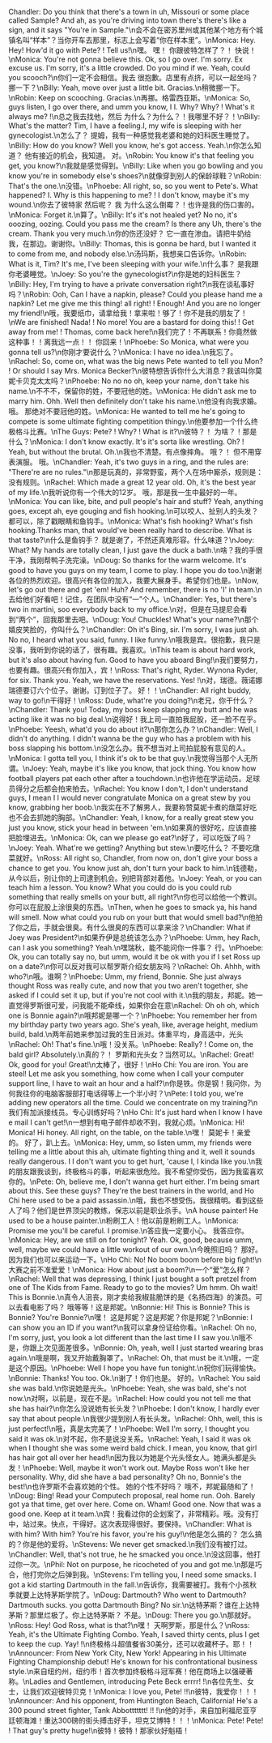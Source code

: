 Chandler: Do you think that there's a town in uh, Missouri or some place called Sample? And ah, as you're driving into town there's there's like a sign, and it says "You're in Sample."\n会不会在密苏里州或其他某个地方有个城镇名叫“样本”？当你开车去那里，标志上会写着“你在样本里”。\nMonica: Hey. Hey! How'd it go with Pete? ! Tell us!\n嘿。 嘿！ 你跟彼特怎样了？！ 快说！\nMonica: You're not gonna believe this. Ok, so I go over. I'm sorry. Ex excuse us. I'm sorry, it's a little crowded. Do you mind if we. Yeah, could you scooch?\n你们一定不会相信。我去 很抱歉。店里有点挤，可以一起坐吗？ 挪一下？\nBilly: Yeah, move over just a little bit. Gracias.\n稍微挪一下。\nRobin: Keep on scooching. Gracias.\n再挪。格雷西亚斯。\nMonica: So, guys listen, I go over there, and umm you know, I I. Why? Why? ! What's it always me? !\n总之我去找他，然后 为什么？为什么？！我哪里不好？！\nBilly: What's the matter? Tim, I have a feeling.I, my wife is sleeping with her gynecologist.\n怎么了？ 提姆，我有一种感觉我老婆和她的妇科医生睡觉了。\nBilly: How do you know? Well you know, he's got access. Yeah.\n你怎么知道？ 他有接近的机会，我知道。 对。\nRobin: You know it's that feeling you get, you know?\n我就是感觉得到。\nBilly: Like when you go bowling and you know you're in somebody else's shoes?\n就像穿到别人的保龄球鞋？\nRobin: That's the one.\n没错。\nPhoebe: All right, so, so you went to Pete's. What happened? I. Why is this happening to me? ! I don't know, maybe it's my wound.\n你去了彼特家 然后呢？ 我 为什么这么倒霉？！也许是我的伤口害的。\nMonica: Forget it.\n算了。\nBilly: It's it's not healed yet? No no, it's ooozing, oozing. Could you pass me the cream? Is there any Uh, there's the cream. Thank you very much.\n你的伤还没好？ 它一直在渗血。请把牛奶给我，在那边。谢谢你。\nBilly: Thomas, this is gonna be hard, but I wanted it to come from me, and nobody else.\n汤玛斯，我想亲口告诉你。\nRobin: What is it, Tim? It's me, I've been sleeping with your wife.\n什么事？ 是我跟你老婆睡觉。\nJoey: So you're the gynecologist?\n你是她的妇科医生？\nBilly: Hey, I'm trying to have a private conversation right?\n我在谈私事好吗？\nRobin: Ooh, Can I have a napkin, please? Could you please hand me a napkin? Let me give me this thing! all right! ! Enough! And you are no longer my friend!\n哦，我要纸巾，请拿给我！拿来啦！够了！你不是我的朋友了！\nWe are finished! Nada! ! No more! You are a bastard for doing this! ! Get away from me! ! Thomas, come back here!\n我们完了！不再联系！你竟然做这种事！！离我远一点！！ 你回来！\nPhoebe: So Monica, what were you gonna tell us?\n你刚才要说什么？\nMonica: I have no idea.\n我忘了。\nRachel: So, come on, what was the big news Pete wanted to tell you Mon? ! Or should I say Mrs. Monica Becker?\n彼特想告诉你什么大消息？我该叫你莫妮卡贝克太太吗？\nPhoebe: No no no oh, keep your name, don't take his name.\n不不不，保留你的姓，不要冠他的姓。\nMonica: He didn't ask me to marry him. Ohh. Well then definitely don't take his name.\n他没有向我求婚。 哦。 那绝对不要冠他的姓。\nMonica: He wanted to tell me he's going to compete is some ultimate fighting competition thingy.\n他要参加一个什么终极格斗比赛。\nThe Guys: Pete? ! Why? ! What is it?\n彼特？！ 为啥？！那是什么？\nMonica: I don't know exactly. It's it's sorta like wrestling. Oh? ! Yeah, but without the brutal. Oh.\n我也不清楚。有点像摔角。 哦？！ 但不用穿表演服。 哦。\nChandler: Yeah, it's two guys in a ring, and the rules are: "There're are no rules."\n那是玩真的，非常野蛮，两个人在场中厮杀，规则是：没有规则。\nRachel: Which made a great 12 year old. Oh, it's the best year of my life.\n我听说你有一个伟大的12岁。 哦，那是我一生中最好的一年。\nMonica: You can like, bite, and pull people's hair and stuff? Yeah, anything goes, except ah, eye gouging and fish hooking.\n可以咬人、扯别人的头发？ 都可以，除了戳眼睛和鱼钩手。\nMonica: What's fish hooking? What's fish hooking.Thanks man, that would've been really hard to describe. What is that taste?\n什么是鱼钩手？ 就是谢了，不然还真难形容。什么味道？\nJoey: What? My hands are totally clean, I just gave the duck a bath.\n啥？我的手很干净，我刚帮鸭子洗完澡。\nDoug: So thanks for the warm welcome. It's good to have you guys on my team, I come to play. I hope you do too.\n谢谢各位的热烈欢迎。很高兴有各位的加入，我要大展身手。希望你们也是。\nNow, let's go out there and get 'em! Huh? And remember, there is no 'I' in team.\n去给他们好看吧！记住，在团队中没有“一”个人。\nChandler: Yes, but there's two in martini, soo everybody back to my office.\n对，但是在马提尼会看到“两个”，回我那里去吧。\nDoug: You! Chuckles! What's your name?\n那个嬉皮笑脸的，你叫什么？\nChandler: Oh it's Bing, sir. I'm sorry, I was just ah. No no, I heard what you said, funny. I like funny.\n哦我是宾。很抱歉，我只是 没事，我听到你说的话了，很有趣。我喜欢。\nThis team is about hard work, but it's also about having fun. Good to have you aboard Bing!\n我们要努力，也要有趣。很高兴有你加入，宾！\nRoss: That's right, Ryder. Wynona Ryder, for six. Thank you. Yeah, we have the reservations. Yes! !\n对，瑞德。薇诺娜瑞德要订六个位子。谢谢。订到位子了。 好！！\nChandler: All right buddy, way to go!\n干得好！\nRoss: Dude, what're you doing?\n老兄，你干什么？\nChandler: Thank you! Today, my boss keep slapping my butt and he was acting like it was no big deal.\n说得好！我上司一直拍我屁股，还一脸不在乎。\nPhoebe: Yeesh, what'd you do about it?\n那你怎么办？\nChandler: Well, I didn't do anything. I didn't wanna be the guy who has a problem with his boss slapping his bottom.\n没怎么办。我不想当对上司拍屁股有意见的人。\nMonica: I gotta tell you, I think it's ok to be that guy.\n我觉得当那个人无所谓。\nJoey: Yeah, maybe it's like you know, that jock thing. You know how football players pat each other after a touchdown.\n也许他在学运动员。足球员得分之后都会拍来拍去。\nRachel: You know I don't, I don't understand guys, I mean I I would never congratulate Monica on a great stew by you know, grabbing her boob.\n我实在不了解男人，我要称赞莫妮卡煮的燉菜好吃也不会去抓她的胸部。\nChandler: Yeah, I know, for a really great stew you just you know, stick your head in between 'em.\n如果真的很好吃，应该直接把脸埋进去。\nMonica: Ok, can we please go eat?\n好了，可以吃饭了吗？\nJoey: Yeah. What're we getting? Anything but stew.\n要吃什么？ 不要吃燉菜就好。\nRoss: All right so, Chandler, from now on, don't give your boss a chance to get you. You know just ah, don't turn your back to him.\n钱德勒，从今以后，别让你的上司逮到机会。别把背部对着他。\nJoey: Yeah, or you can teach him a lesson. You know? What you could do is you could rub something that really smells on your butt, all right?\n你也可以给他一个教训。你可以在屁股上涂很臭的东西。\nThen, when he goes to smack ya, his hand will smell. Now what could you rub on your butt that would smell bad?\n他拍了你之后，手就会很臭。有什么很臭的东西可以拿来涂？\nChandler: What if Joey was President?\n如果乔伊是总统该怎么办？\nPhoebe: Umm, hey Rach, can I ask you something? Yeah.\n嘿瑞秋，能不能问你一件事？ 行。\nPhoebe: Ok, you can totally say no, but umm, would it be ok with you if I set Ross up on a date?\n你可以反对我可以帮罗斯介绍女朋友吗？\nRachel: Oh. Ahhh, with who?\n哦。谁啊？\nPhoebe: Umm, my friend, Bonnie. She just always thought Ross was really cute, and now that you two aren't together, she asked if I could set it up, but if you're not cool with it.\n我的朋友，邦妮。她一直觉得罗斯很可爱，问我能不能牵线，如果你会在意\nRachel: Oh oh oh, which one is Bonnie again?\n哦邦妮是哪一个？\nPhoebe: You remember her from my birthday party two years ago. She's yeah, like, average height, medium build, bald.\n两年前她来参加过我的生日派对。体重平均，身高适中，光头\nRachel: Oh! That's fine.\n哦！没关系。\nPhoebe: Really? ! Come on, the bald girl? Absolutely.\n真的？！ 罗斯和光头女？当然可以。\nRachel: Great! Ok, good for you! Great!\n太棒了，很好！\nHo Chi: You are iron. You are steel! Let me ask you something, how come when I call your computer support line, I have to wait an hour and a half?\n你是铁。你是钢！我问你，为何我往你的电脑客服部打电话得等上一个半小时？\nPete: I told you, we're adding new operators all the time. Could we concentrate on my training?\n我们有加派接线员。专心训练好吗？\nHo Chi: It's just hard when I know I have e mail I can't get!\n一想到有电子邮件却收不到，我就心烦。\nMonica: Hi! Monica! Hi honey. All right, on the table, on the table.\n嘿！ 莫妮卡！亲爱的。 好了，趴上去。\nMonica: Hey, umm, so listen umm, my friends were telling me a little about this ah, ultimate fighting thing and it, well it sounds really dangerous. I I don't want you to get hurt, 'cause I, I kinda like you.\n我的朋友跟我谈到，终极格斗的事，听起来很危险。我不希望你受伤，因为我蛮喜欢你的。\nPete: Oh, believe me, I don't wanna get hurt either. I'm being smart about this. See these guys? They're the best trainers in the world, and Ho Chi here used to be a paid assassin.\n哦，我也不想受伤。我很精明。看到这些人了吗？他们是世界顶尖的教练，保志以前是职业杀手。\nA house painter! He used to be a house painter.\n粉刷工人！他以前是粉刷工人。\nMonica: Promise me you'll be careful. I promise.\n答应我一定要小心。 我答应你。\nMonica: Hey, are we still on for tonight? Yeah. Ok, good, because umm, well, maybe we could have a little workout of our own.\n今晚照旧吗？ 那好。 因为我们也可以来运动一下。\nHo Chi: No! No boom boom before big fight!\n大赛之前不准爱爱！\nMonica: How about just a boom?\n一个“爱”怎么样？\nRachel: Well that was depressing, I think I just bought a soft pretzel from one of The Kids from Fame. Ready to go to the movies? Um hmm. Oh wait! This is Bonnie.\n真令人沮丧，刚才卖给我椒盐脆饼的是《名扬四海》的演员。可以去看电影了吗？ 哦等等！这是邦妮。\nBonnie: Hi! This is Bonnie? This is Bonnie? You're Bonnie?\n嘿！ 这是邦妮？这是邦妮？你是邦妮？\nBonnie: I can show you an ID if you want?\n我可以拿身份证给你看。\nRachel: Oh no, I'm sorry, just, you look a lot different than the last time I I saw you.\n哦不是，你跟上次见面差很多。\nBonnie: Oh, yeah, well I just started wearing bras again.\n哦是啊，我又开始戴胸罩了。\nRachel: Oh, that must be it.\n哦，一定是这个原因。\nPhoebe: Well I hope you have fun tonight.\n祝你们玩得愉快。\nBonnie: Thanks! You too. Ok.\n谢了！你们也是。 好的。\nRachel: You said she was bald.\n你说她是光头。\nPhoebe: Yeah, she was bald, she's not now.\n对啊，以前是，现在不是。\nRachel: How could you not tell me that she has hair?\n你怎么没说她有长头发？\nPhoebe: I don't know, I hardly ever say that about people.\n我很少提到别人有长头发。\nRachel: Ohh, well, this is just perfect!\n哦，真是太完美了！\nPhoebe: Well I'm sorry, I thought you said it was ok.\n对不起，你不是说没关系。\nRachel: Yeah, I said it was ok when I thought she was some weird bald chick. I mean, you know, that girl has hair got all over her head!\n因为我以为她是个光头怪女人。她满头都是头发！\nPhoebe: Well, maybe it won't work out. Maybe Ross won't like her personality. Why, did she have a bad personality? Oh no, Bonnie's the best!\n也许罗斯不会喜欢她的个性。 她的个性不好吗？ 哦不，邦妮最随和了！\nDoug: Bing! Read your Computech proposal, real home run. Ooh. Barely got ya that time, get over here. Come on. Wham! Good one. Now that was a good one. Keep at it team.\n宾！我看过你的企划案了，非常精彩。哦。没有打中，站过来。快点，干得好。这次表现得很好。要保持。\nChandler: What is with him? With him? You're his favor, you're his guy!\n他是怎么搞的？ 怎么搞的？你是他的爱将。\nStevens: We never get smacked.\n我们没有被打过。\nChandler: Well, that's not true, he he smacked you once.\n没这回事，他打过你一次。\nPhil: Not on purpose, he ricocheted of you and got me.\n那是巧合，他打完你之后弹到我。\nStevens: I'm telling you, I need some smacks. I got a kid starting Dartmouth in the fall.\n告诉你，我需要被打。我有个小孩秋季就要上达特茅斯学院了。\nDoug: Dartmouth? Who went to Dartmouth? Dartmouth sucks. you gotta Dartmouth Bing? No sir.\n达特茅斯？谁在上达特茅斯？那里烂极了。你上达特茅斯？ 不是。\nDoug: There you go.\n那就好。\nRoss: Hey! God Ross, what is that?\n嘿！ 天啊罗斯，那是什么？\nRoss: Yeah, it's the Ultimate Fighting Combo. Yeah, I saved thirty cents, plus I get to keep the cup. Yay! !\n终极格斗超值餐省30美分，还可以收藏杯子。耶！！\nAnnouncer: From New York City, New York! Appearing in his Ultimate Fighting Championship debut! He's known for his confrontational business style.\n来自纽约州，纽约市！首次参加终极格斗冠军赛！他在商场上以强硬著称。\nLadies and Gentlemen, introducing Pete Beck errrr! !\n各位先生、女士，让我们欢迎彼特贝克！\nMonica: I love you, Pete! !!\n彼特，我爱你！！！\nAnnouncer: And his opponent, from Huntington Beach, California! He's a 300 pound street fighter, Tank Abbottttttt! !! !\n他的对手，来自加利福尼亚亨廷顿海滩！重达300磅的街头搏击好手，坦克艾博特！！！\nMonica: Pete! Pete! ! That guy's pretty huge!\n彼特！彼特！那家伙好魁梧！
        